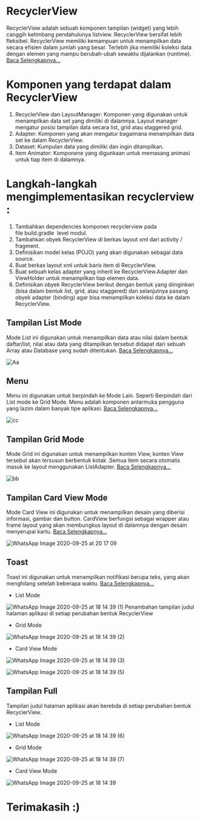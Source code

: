 # RecyclerView
RecyclerView adalah sebuah komponen tampilan (widget) yang lebih canggih ketimbang pendahulunya listview. RecyclerView bersifat lebih fleksibel. RecyclerView memiliki kemampuan untuk menampilkan data secara efisien dalam jumlah yang besar. Terlebih jika memiliki koleksi data dengan elemen yang mampu berubah-ubah sewaktu dijalankan (runtime). [ Baca Selengkapnya...](https://developer.android.com/guide/topics/ui/layout/recyclerview?hl=id#structure)

# Komponen yang terdapat dalam RecyclerView
1. RecyclerView dan LayoutManager: Komponen yang digunakan untuk menampilkan data set yang dimiliki di dalamnya. Layout manager mengatur posisi tampilan data secara list, grid atau staggered grid.
2. Adapter: Komponen yang akan mengatur bagaimana menampilkan data set ke dalam RecyclerView. 
3. Dataset: Kumpulan data yang dimiliki dan ingin ditampilkan. 
4. Item Animator:  Komponene yang digunkaan untuk memasang animasi untuk tiap item di dalamnya. 


# Langkah-langkah mengimplementasikan recyclerview :
1. Tambahkan dependencies komponen recyclerview pada file build.gradle  level modul.
2. Tambahkan obyek RecyclerView di berkas layout xml dari activity / fragment.
3. Definisikan model kelas (POJO) yang akan digunakan sebagai data source.
4. Buat berkas layout xml untuk baris item di RecyclerView.
5. Buat sebuah kelas adapter yang inherit ke RecyclerView.Adapter dan ViewHolder untuk menampilkan tiap elemen data.
6. Definisikan obyek RecyclerView berikut dengan bentuk yang diinginkan (bisa dalam bentuk list, grid, atau staggered) dan selanjutnya pasang obyek adapter (binding) agar bisa menampilkan koleksi data ke dalam RecyclerView. 





## Tampilan List Mode
Mode List ini digunakan untuk menampilkan data atau nilai dalam bentuk daftar/list, nilai atau data yang ditampilkan tersebut didapat dari sebuah Array atau Database yang sudah ditentukan. [ Baca Selengkapnya...](https://medium.com/@axella.gerald/tutorial-menampilkan-list-pada-aplikasi-android-44abda6c574d)

![Aa](https://user-images.githubusercontent.com/60412314/93603393-27979680-f9ee-11ea-90cb-dccdeae72bf9.jpg)


## Menu
Menu ini digunakan untuk berpindah ke Mode Lain. Seperti Berpindah dari List mode ke Grid Mode. Menu adalah komponen antarmuka pengguna yang lazim dalam banyak tipe aplikasi. [ Baca Selengkapnya...](https://developer.android.com/guide/topics/ui/menus?hl=id)

![cc](https://user-images.githubusercontent.com/60412314/93604100-22871700-f9ef-11ea-80b1-75a0d90f9b60.jpg)

## Tampilan Grid Mode
Mode Grid ini digunakan untuk menampilkan konten View, konten View tersebut akan tersusun berbentuk kotak .Semua item secara otomatis masuk ke layout menggunakan ListAdapter. [ Baca Selengkapnya...](https://www.androidrion.com/tutorial-gridview-android-studio/)

![bb](https://user-images.githubusercontent.com/60412314/93605070-79412080-f9f0-11ea-9363-ed52f4c1b6da.jpg)

## Tampilan Card View Mode
Mode Card View ini digunakan untuk menampilkan desain yang diberisi informasi, gambar dan button. CardView berfungsi sebagai wrapper atau frame layout yang akan membungkus layout di dalamnya dengan desain menyerupai kartu. [ Baca Selengkapnya...](https://arifdauhiblog.wordpress.com/2019/06/29/tutorial-membuat-cardview-di-android-studio/)

![WhatsApp Image 2020-09-25 at 20 17 09](https://user-images.githubusercontent.com/60412314/94271698-2de8be00-ff6c-11ea-8ef7-1b4bdd6a3641.jpeg)

## Toast
Toast ini digunakan untuk menampilkan notifikasi berupa teks, yang akan menghilang setelah beberapa waktu.  [ Baca Selengkapnya...](https://medium.com/@lobothijau/membuat-custom-toast-di-android-studio-f04f502f9042)

- List Mode

![WhatsApp Image 2020-09-25 at 18 14 39 (1)](https://user-images.githubusercontent.com/60412314/94272233-fb8b9080-ff6c-11ea-8fda-161dc17a69b6.jpeg)
Penambahan tampilan judul halaman aplikasi di setiap perubahan bentuk RecyclerView
- Grid Mode

![WhatsApp Image 2020-09-25 at 18 14 39 (2)](https://user-images.githubusercontent.com/60412314/94272298-165e0500-ff6d-11ea-9bc9-d12087421266.jpeg)

-  Card View Mode

![WhatsApp Image 2020-09-25 at 18 14 39 (3)](https://user-images.githubusercontent.com/60412314/94272404-38578780-ff6d-11ea-8d78-a963f91e8b89.jpeg)

![WhatsApp Image 2020-09-25 at 18 14 39 (5)](https://user-images.githubusercontent.com/60412314/94272599-73f25180-ff6d-11ea-8753-6d8b317038b3.jpeg)


## Tampilan Full

Tampilan judul halaman aplikasi akan berebda di setiap perubahan bentuk RecyclerView.

- List Mode

![WhatsApp Image 2020-09-25 at 18 14 39 (6)](https://user-images.githubusercontent.com/60412314/94282170-b588f980-ff79-11ea-9dfd-242895e9571c.jpeg)

- Grid Mode

![WhatsApp Image 2020-09-25 at 18 14 39 (7)](https://user-images.githubusercontent.com/60412314/94282182-b883ea00-ff79-11ea-9fc9-da914c1ad3ca.jpeg)

- Card View Mode

![WhatsApp Image 2020-09-25 at 18 14 39](https://user-images.githubusercontent.com/60412314/94271835-638da700-ff6c-11ea-8391-716a22de7071.jpeg)

# Terimakasih :)  

